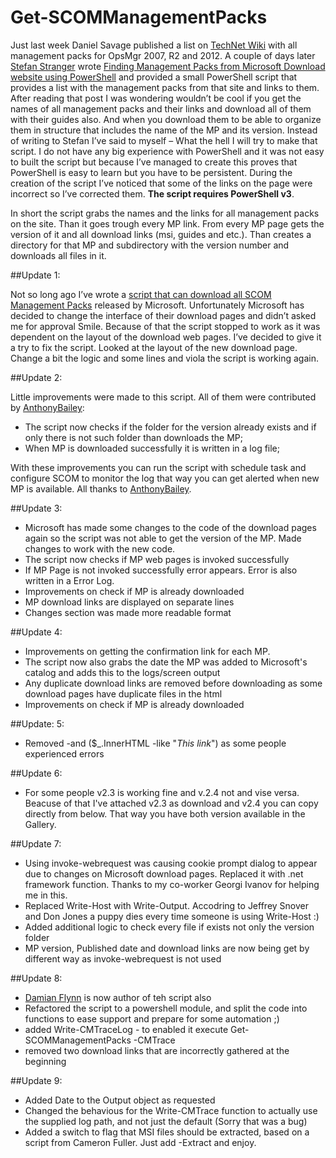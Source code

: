 # Get-SCOMManagementPacks
Just last week Daniel Savage published a list on [TechNet Wiki](http://social.technet.microsoft.com/wiki/contents/articles/16174.microsoft-management-packs.aspx) with all management packs for OpsMgr 2007, R2 and 2012. A couple of days later [Stefan Stranger](https://social.technet.microsoft.com/profile/stefan%20stranger/) wrote [Finding Management Packs from Microsoft Download website using PowerShell](http://blogs.technet.com/b/stefan_stranger/archive/2013/03/13/finding-management-packs-from-microsoft-download-website-using-powershell.aspx) and provided a small PowerShell script that provides a list with the management packs from that site and links to them. After reading that post I was wondering wouldn’t be cool if you get the names of all management packs and their links and download all of them with their guides also. And when you download them to be able to organize them in structure that includes the name of the MP and its version. Instead of writing to Stefan I’ve said to myself – What the hell I will try to make that script. I do not have any big experience with PowerShell and it was not easy to built the script but because I’ve managed to create this proves that PowerShell is easy to learn but you have to be persistent. During the creation of the script I’ve noticed that some of the links on the page were incorrect so I’ve corrected them. **The script requires PowerShell v3**.

In short the script grabs the names and the links for all management packs on the site. Than it goes trough every MP link. From every MP page gets the version of it and all download links (msi, guides and etc.). Than creates a directory for that MP and subdirectory with the version number and downloads all files in it.

##Update 1:

Not so long ago I’ve wrote a [script that can download all SCOM Management Packs](https://cloudadministrator.wordpress.com/2013/03/16/download-all-microsoft-management-packs-for-scom-2007-r2-and-2012-in-bulk-with-powershell/) released by Microsoft. Unfortunately Microsoft has decided to change the interface of their download pages and didn’t asked me for approval Smile. Because of that the script stopped to work as it was dependent on the layout of the download web pages. I’ve decided to give it a try to fix the script. Looked at the layout of the new download page. Change a bit the logic and some lines and viola the script is working again.

 

##Update 2:

Little improvements were made to this script. All of them were contributed by [AnthonyBailey](https://gallery.technet.microsoft.com/site/profile?userName=AnthonyBaileyCDW):

* The script now checks if the folder for the version already exists and if only there is not such folder than downloads the MP;
* When MP is downloaded successfully it is written in a log file; 

With these improvements you can run the script with schedule task and configure SCOM to monitor the log that way you can get alerted when new MP is available. All thanks to [AnthonyBailey](https://gallery.technet.microsoft.com/site/profile?userName=AnthonyBaileyCDW).

##Update 3:

* Microsoft has made some changes to the code of the download pages again so the script was not able to get the version of the MP. Made changes to work with the new code.
* The script now checks if MP web pages is invoked successfully  
* If MP Page is not invoked successfully error appears. Error is also written in a Error Log.
* Improvements on check if MP is already downloaded 
* MP download links are displayed on separate lines
* Changes section was made more readable format 

##Update 4:

* Improvements on getting the confirmation link for each MP.
* The script now also grabs the date the MP was added to Microsoft's catalog and adds this to the logs/screen output 
* Any duplicate download links are removed before downloading as some download pages have duplicate files in the html 
* Improvements on check if MP is already downloaded  

##Update: 5:

* Removed -and ($_.InnerHTML -like "*This link*") as some people experienced errors 

##Update 6:

* For some people v2.3 is working fine and v.2.4 not and vise versa. Beacuse of that I've attached v2.3 as download and v2.4 you can copy directly from below. That way you have both version available in the Gallery. 

##Update 7:

* Using invoke-webrequest was causing cookie prompt dialog to appear due to changes on Microsoft download pages. Replaced it with .net framework function. Thanks to my co-worker Georgi Ivanov for helping me in this.
* Replaced Write-Host with Write-Output. Accodring to Jeffrey Snover and Don Jones a puppy dies every time someone is using Write-Host :)  
* Added additional logic to check every file if exists not only the version folder 
* MP version, Published date and download links are now being get by different way as invoke-webrequest is not used 

##Update 8:

* [Damian Flynn](http://www.damianflynn.com/) is now author of teh script also
* Refactored the script to a powershell module, and split the code into functions to ease support and prepare for some automation ;) 
* added Write-CMTraceLog - to enabled it execute   Get-SCOMManagementPacks -CMTrace
* removed two download links that are incorrectly gathered at the beginning 

##Update 9:

* Added Date to the Output object as requested
* Changed the behavious for the Write-CMTrace function to actually use the supplied log path, and not just the default (Sorry that was a bug)
* Added a switch to flag that MSI files should be extracted, based on a script from Cameron Fuller. Just add -Extract and enjoy. 